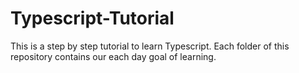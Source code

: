 # Typescript-Tutorial
This is a step by step tutorial to learn Typescript. Each folder of this repository contains our each day goal of learning.